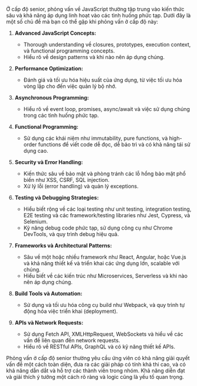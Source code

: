 Ở cấp độ senior, phỏng vấn về JavaScript thường tập trung vào kiến thức sâu và khả năng áp dụng linh hoạt vào các tình huống phức tạp. Dưới đây là một số chủ đề mà bạn có thể gặp khi phỏng vấn ở cấp độ này:

1. **Advanced JavaScript Concepts:**

   - Thorough understanding về closures, prototypes, execution context, và functional programming concepts.
   - Hiểu rõ về design patterns và khi nào nên áp dụng chúng.

2. **Performance Optimization:**

   - Đánh giá và tối ưu hóa hiệu suất của ứng dụng, từ việc tối ưu hóa vòng lặp cho đến việc quản lý bộ nhớ.

3. **Asynchronous Programming:**

   - Hiểu rõ về event loop, promises, async/await và việc sử dụng chúng trong các tình huống phức tạp.

4. **Functional Programming:**

   - Sử dụng các khái niệm như immutability, pure functions, và high-order functions để viết code dễ đọc, dễ bảo trì và có khả năng tái sử dụng cao.

5. **Security và Error Handling:**

   - Kiến thức sâu về bảo mật và phòng tránh các lỗ hổng bảo mật phổ biến như XSS, CSRF, SQL injection.
   - Xử lý lỗi (error handling) và quản lý exceptions.

6. **Testing và Debugging Strategies:**

   - Hiểu biết rộng về các loại testing như unit testing, integration testing, E2E testing và các framework/testing libraries như Jest, Cypress, và Selenium.
   - Kỹ năng debug code phức tạp, sử dụng công cụ như Chrome DevTools, và quy trình debug hiệu quả.

7. **Frameworks và Architectural Patterns:**

   - Sâu về một hoặc nhiều framework như React, Angular, hoặc Vue.js và khả năng thiết kế và triển khai các ứng dụng lớn, scalable với chúng.
   - Hiểu biết về các kiến trúc như Microservices, Serverless và khi nào nên áp dụng chúng.

8. **Build Tools và Automation:**

   - Sử dụng và tối ưu hóa công cụ build như Webpack, và quy trình tự động hóa việc triển khai (deployment).

9. **APIs và Network Requests:**
   - Sử dụng Fetch API, XMLHttpRequest, WebSockets và hiểu về các vấn đề liên quan đến network requests.
   - Hiểu rõ về RESTful APIs, GraphQL và có kỹ năng thiết kế APIs.

Phỏng vấn ở cấp độ senior thường yêu cầu ứng viên có khả năng giải quyết vấn đề một cách toàn diện, đưa ra các giải pháp có tính khả thi cao, và có khả năng dẫn dắt và hỗ trợ các thành viên trong nhóm. Khả năng diễn đạt và giải thích ý tưởng một cách rõ ràng và logic cũng là yếu tố quan trọng.
